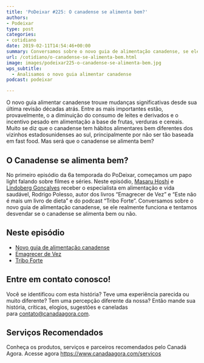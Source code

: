 ```yaml
---
title: 'PoDeixar #225: O canadense se alimenta bem?'
authors:
- Podeixar
type: post
categories:
- cotidiano
date: 2019-02-11T14:54:46+00:00
summary: Conversamos sobre o novo guia de alimentação canadense, se ele realmente funciona e tentamos desvendar se o canadense se alimenta bem ou não.
url: /cotidiano/o-canadense-se-alimenta-bem.html
image: images/podeixar225-o-canadense-se-alimenta-bem.jpg
wps_subtitle:
  - Analisamos o novo guia alimentar canadense
podcast: podeixar

---
```

O novo guia alimentar canadense trouxe mudanças significativas desde sua última revisão décadas atrás. Entre as mais importantes estão, provavelmente, o a diminuição do consumo de leites e derivados e o incentivo pesado em alimentação a base de frutas, verduras e cereais. Muito se diz que o canadense tem hábitos alimentares bem diferentes dos vizinhos estadosunidenses ao sul, principalmente por não ser tão baseada em fast food. Mas será que o canadense se alimenta bem?

## O Canadense se alimenta bem?

No primeiro episódio da 6a temporada do PoDeixar, começamos um papo light falando sobre filmes e séries. Neste episódio, [Masaru Hoshi][1] e [Lindoberg Gonçalves][2] receber o especialista em alimentação e vida saudável, Rodrigo Polesso, autor dos livros &#8220;Emagrecer de Vez&#8221; e &#8220;Este não é mais um livro de dieta&#8221; e do podcast &#8220;Tribo Forte&#8221;. Conversamos sobre o novo guia de alimentação canadense, se ele realmente funciona e tentamos desvendar se o canadense se alimenta bem ou não.<figure class="wp-block-embed-youtube wp-block-embed is-type-video is-provider-youtube wp-embed-aspect-16-9 wp-has-aspect-ratio">

<div class="wp-block-embed__wrapper">
  <span class="embed-youtube" style="text-align:center; display: block;"></span>
</div></figure>

## Neste episódio

  * [Novo guia de alimentação canadense][3]
  * [Emagrecer de Vez][4]
  * [Tribo Forte][5]

## Entre em contato conosco!

Você se identificou com esta história? Teve uma experiência parecida ou muito diferente? Tem&nbsp;uma percepção diferente da nossa? Então mande sua história, críticas, elogios, sugestões e caneladas para&nbsp;<contato@canadaagora.com>.

## Serviços Recomendados

Conheça os produtos, serviços e parceiros recomendados pelo Canadá Agora. Acesse agora&nbsp;<https://www.canadaagora.com/servicos>

 [1]: /japa
 [2]: /berg
 [3]: https://food-guide.canada.ca/en/
 [4]: http://emagrecerdevez.com/
 [5]: http://triboforte.com.br/